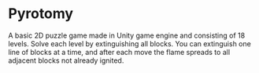 # Pyrotomy
A basic 2D puzzle game made in Unity game engine and consisting of 18 levels. Solve each level by extinguishing all blocks. You can extinguish one line of blocks at a time, and after each move the flame spreads to all adjacent blocks not already ignited.
